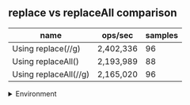 ## replace vs replaceAll comparison

|name|ops/sec|samples|
|-|-|-|
|Using replace(//g)|2,402,336|96|
|Using replaceAll()|2,193,989|88|
|Using replaceAll(//g)|2,165,020|96|


<details>
<summary>Environment</summary>

* __Machine:__ linux x64 | 2 vCPUs | 6.8GB Mem
* __Run:__ Tue Oct 03 2023 01:40:15 GMT+0000 (Coordinated Universal Time)
</details>

